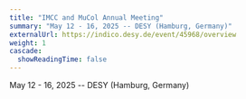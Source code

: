 ```yaml
---
title: "IMCC and MuCol Annual Meeting"
summary: "May 12 - 16, 2025 -- DESY (Hamburg, Germany)"
externalUrl: https://indico.desy.de/event/45968/overview 
weight: 1
cascade:
  showReadingTime: false
---
```


May 12 - 16, 2025 -- DESY (Hamburg, Germany)
